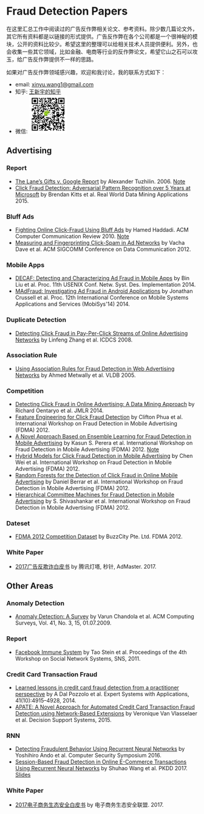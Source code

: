# Fraud Detection Papers

在这里汇总工作中阅读过的广告反作弊相关论文、参考资料。除少数几篇论文外，其它所有资料都是以链接的形式提供。广告反作弊在各个公司都是一个很神秘的模块，公开的资料比较少。希望这里的整理可以给相关技术人员提供便利。另外，也会收集一些其它领域，比如金融、电商等行业的反作弊论文，希望它山之石可以攻玉，给广告反作弊提供不一样的思路。

如果对广告反作弊领域感兴趣，欢迎和我讨论，我的联系方式如下：

* email: xinyu.wang1@gmail.com
* 知乎: [王新宇的知乎](https://www.zhihu.com/people/master)
* 微信: ![](/image/wechat.jpg)

## Advertising

### Report
* [The Lane’s Gifts v. Google Report](/papers/Alexandr_Tuzhilin_Report.pdf) by Alexander Tuzhilin. 2006. [Note](/notes/lane-gifts-google-report.md)
* [Click Fraud Detection: Adversarial Pattern Recognition over 5 Years at Microsoft](http://www.appliedaisystems.com/papers/ClickQualitySystems54_LNCSFormat_clean.pdf) by Brendan Kitts et al. Real World Data Mining Applications 2015.

### Bluff Ads
* [Fighting Online Click-Fraud Using Bluff Ads](https://arxiv.org/pdf/1002.2353.pdf) by Hamed Haddadi. ACM Computer Communication Review 2010. [Note](/notes/fighting-online-click-fraud-using-bluff-ads.md)
* [Measuring and Fingerprinting Click-Spam in Ad Networks](http://www.cs.utexas.edu/users/yzhang/papers/clickspam-sigc12.pdf) by Vacha Dave et al. ACM SIGCOMM Conference on Data Communication 2012.

### Mobile Apps
* [DECAF: Detecting and Characterizing Ad Fraud in Mobile Apps](/papers/10.1.1.704.3668.pdf) by Bin Liu et al. Proc. 11th USENIX Conf. Netw. Syst. Des. Implementation 2014.
* [MAdFraud: Investigating Ad Fraud in Android Applications](https://pdfs.semanticscholar.org/f4b7/7a7f3c868b48a44c3480843aff22dc67df70.pdf) by Jonathan Crussell et al. Proc. 12th International Conference on Mobile Systems Applications and Services (MobiSys'14) 2014.

### Duplicate Detection
* [Detecting Click Fraud in Pay-Per-Click Streams of Online Advertising Networks](https://www.researchgate.net/profile/Linfeng_Zhang4/publication/4365107_Detecting_Click_Fraud_in_Pay-Per-Click_Streams_of_Online_Advertising_Networks/links/56f12ac908ae9a58a829435f.pdf) by Linfeng Zhang et al. ICDCS 2008.

### Association Rule
* [Using Association Rules for Fraud Detection in Web Advertising Networks](https://p2p.cs.ucsb.edu/research/tech_reports/reports/2005-13.pdf) by Ahmed Metwally et al. VLDB 2005.

### Competition
* [Detecting Click Fraud in Online Advertising: A Data Mining Approach](http://www.jmlr.org/papers/volume15/oentaryo14a/oentaryo14a.pdf) by Richard Oentaryo et al. JMLR 2014.
* [Feature Engineering for Click Fraud Detection](http://research.larc.smu.edu.sg/fdma2012/doc/FirstWinner-Starrystarrynight-Paper.pdf) by Clifton Phua et al. International Workshop on Fraud Detection in Mobile Advertising (FDMA) 2012.
* [A Novel Approach Based on Ensemble Learning for Fraud Detection in Mobile Advertising](http://research.larc.smu.edu.sg/fdma2012/doc/SecondWinner-TeamMasdar-Paper.pdf) by Kasun S. Perera et al. International Workshop on Fraud Detection in Mobile Advertising (FDMA) 2012. [Note](/notes/novel-approach-based-on-ensemble-learning-fraud-detection-mobile-advertising.md)
* [Hybrid Models for Click Fraud Detection in Mobile Advertising](http://research.larc.smu.edu.sg/fdma2012/doc/ThirdWinner-DB2-Paper.pdf) by Chen Wei et al. International Workshop on Fraud Detection in Mobile Advertising (FDMA) 2012.
* [Random Forests for the Detection of Click Fraud in Online Mobile Advertising](http://research.larc.smu.edu.sg/fdma2012/doc/FirstRunnerUp-Tea-Paper.pdf) by Daniel Berrar et al. International Workshop on Fraud Detection in Mobile Advertising (FDMA) 2012.
* [Hierarchical Committee Machines for Fraud Detection in Mobile Advertising](http://research.larc.smu.edu.sg/fdma2012/doc/SecondRunnerUp-Kites-Paper.pdf) by S. Shivashankar et al. International Workshop on Fraud Detection in Mobile Advertising (FDMA) 2012.

### Dateset
* [FDMA 2012 Competition Dataset](https://docs.google.com/file/d/0B77LA4oEl-AQTGRHSVNMczJhVTg) by BuzzCity Pte. Ltd. FDMA 2012.

### White Paper
* [2017广告反欺诈白皮书](https://3gimg.qq.com/mig_op/beacon/download/baipishu.pdf) by 腾讯灯塔, 秒针, AdMaster. 2017.

## Other Areas

### Anomaly Detection
* [Anomaly Detection: A Survey](https://www.cs.umn.edu/sites/cs.umn.edu/files/tech_reports/07-017.pdf) by Varun Chandola et al. ACM Computing Surveys, Vol. 41, No. 3, 15, 01.07.2009.

### Report
* [Facebook Immune System](https://css.csail.mit.edu/6.858/2012/readings/facebook-immune.pdf) by Tao Stein et al. Proceedings of the 4th Workshop on Social Network Systems, SNS, 2011.

### Credit Card Transaction Fraud
* [Learned lessons in credit card fraud detection from a practitioner perspective](http://www.ulb.ac.be/di/map/adalpozz/pdf/FraudDetectionPaper_8.pdf) by A Dal Pozzolo et al. Expert Systems with Applications, 41(10):4915–4928, 2014.
* [APATE: A Novel Approach for Automated Credit Card Transaction Fraud Detection using Network-Based Extensions](https://lirias.kuleuven.be/bitstream/123456789/496406/1/APATE.pdf) by Veronique Van Vlasselaer et al. Decision Support Systems, 2015.

### RNN
* [Detecting Fraudulent Behavior Using Recurrent Neural Networks](http://lab.iisec.ac.jp/~tanaka_lab/images/pdf/kennkyukai/kennkyukai-2016-10.pdf) by Yoshihiro Ando et al. Computer Security Symposium 2016.
* [Session-Based Fraud Detection in Online E-Commerce Transactions Using Recurrent Neural Networks](http://iiis.tsinghua.edu.cn/~weixu/files/SWang_ECMLPKDD_2017.pdf) by Shuhao Wang et al. PKDD 2017. [Slides](http://iiis.tsinghua.edu.cn/~weixu/files/SWang_ECMLPKDD_2017_Slides.pdf)

### White Paper
* [2017电子商务生态安全白皮书](http://hchdownload.oss-cn-hangzhou.aliyuncs.com/%E4%BC%9A%E8%AE%AE%E6%96%87%E6%A1%A3/2017%E7%94%B5%E5%AD%90%E5%95%86%E5%8A%A1%E7%94%9F%E6%80%81%E5%AE%89%E5%85%A8%E7%99%BD%E7%9A%AE%E4%B9%A6.pdf) by 电子商务生态安全联盟. 2017.
